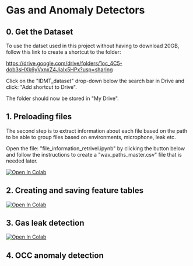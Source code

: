 # Gas and Anomaly Detectors

## 0. Get the Dataset
To use the datset used in this project without having to download 20GB, follow this link to create a shortcut to the folder: 

https://drive.google.com/drive/folders/1oc_4C5-dob3sHXk6yVxnxZ4JiaIx5HPx?usp=sharing

Click on the "IDMT_dataset" drop-down below the search bar in Drive and click: "Add shortcut to Drive". 

The folder should now be stored  in "My Drive". 






## 1. Preloading files
The second step is to extract information about each file based on the path to be able to group files based on environments, microphone, leak etc. 

Open the file: "file_information_retrivel.ipynb" by clicking the button below and follow the instructions to create a "wav_paths_master.csv" file that is needed later. 

[![Open In Colab](https://colab.research.google.com/assets/colab-badge.svg)](https://colab.research.google.com/drive/1QJLe1TaPOdXvV55k4yboLGHj8_DijRRQ)

## 2. Creating and saving feature tables


[![Open In Colab](https://colab.research.google.com/assets/colab-badge.svg)](https://colab.research.google.com/drive/17L4cbh0ChBKd1AcEx8-NyNAnQzezaSVC#scrollTo=DRqeCOvk6gOD)


## 3. Gas leak detection

[![Open In Colab](https://colab.research.google.com/assets/colab-badge.svg)](https://colab.research.google.com/drive/1dOWtMDvH176oK6659c7aSGjpkiH1JCWZ#scrollTo=1MDNp_w6jHd1)

## 4. OCC anomaly detection
